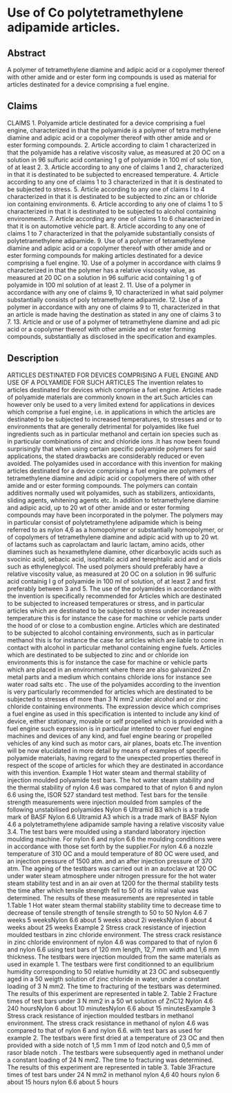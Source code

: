 # Use of Co polytetramethylene adipamide articles.

## Abstract
A polymer of tetramethylene diamine and adipic acid or a copolymer thereof with other amide and or ester form ing compounds is used as material for articles destinated for a device comprising a fuel engine.

## Claims
CLAIMS 1. Polyamide article destinated for a device comprising a fuel engine, characterized in that the polyamide is a polymer of tetra methylene diamine and adipic acid or a copolymer thereof with other amide and or ester forming compounds. 2. Article according to claim 1 characterized in that the polyamide has a relative viscosity value, as measured at 20 OC on a solution in 96 sulfuric acid contaning 1 g of polyamide in 100 ml of solu tion, of at least 2. 3. Article according to any one of claims 1 and 2, characterized in that it is destinated to be subjected to encreased temperature. 4. Article according to any one of claims 1 to 3 characterized in that it is destinated to be subjected to stress. 5. Article according to any one of claims I to 4 characterized in that it is destinated to be subjected to zinc an or chloride ion containing environments. 6. Article according to any one of claims 1 to 5 characterized in that it is destinated to be subjected to alcohol containing environments. 7. Article according any one of claims 1 to 6 characterized in that it is on automotive vehicle part. 8. Article according to any one of claims 1 to 7 characterized in that the polyamide substantially consists of polytetramethylene adipamide. 9. Use of a polymer of tetramethylene diamine and adipic acid or a copolymer thereof with other amide and or ester forming compounds for making articles destinated for a device comprising a fuel engine. 10. Use of a polymer in accordance with claims 9 characterized in that the polymer has a relative viscosity value, as measured at 20 0C on a solution in 96 sulfuric acid containing 1 g of polyamide in 100 ml solution of at least 2. 11. Use of a polymer in accordance with any one of claims 9, 10 characterized in what said polymer substantially consists of poly tetramethylene adipamide. 12. Use of a polymer in accordance with any one of claims 9 to 11, characterized in that an article is made having the destination as stated in any one of claims 3 to 7. 13. Article and or use of a polymer of tetramethylene diamine and adi pic acid or a copolymer thereof with other amide and or ester forming compounds, substantially as disclosed in the specification and examples.

## Description
ARTICLES DESTINATED FOR DEVICES COMPRISING A FUEL ENGINE AND USE OF A POLYAMIDE FOR SUCH ARTICLES The invention relates to articles destinated for devices which comprise a fuel engine. Articles made of polyamide materials are commonly known in the art.Such articles can however only be used to a very limited extend for applications in devices which comprise a fuel engine, i.e. in applications in which the articles are destinated to be subjected to increased temperatures, to stresses and or to environments that are generally detrimental for polyamides like fuel ingredients such as in particular methanol and certain ion species such as in particular combinations of zinc and chloride ions .It has now been found surprisingly that when using certain specific polyamide polymers for said applications, the stated drawbacks are considerably reduced or even avoided. The polyamides used in accordance with this invention for making articles destinated for a device comprising a fuel engine are polymers of tetramethylene diamine and adipic acid or copolymers there of with other amide and or ester forming compounds. The polymers can contain additives normally used wit polyamides, such as stabilizers, antioxidants, sliding agents, whitening agents etc. In addition to tetramethylene diamine and adipic acid, up to 20 wt of other amide and or ester forming compounds may have been incorporated in the polymer. The polymers may in particular consist of polytetramethylene adipamide which is being referred to as nylon 4,6 as a homopolymer or substantially homopolymer, or of copolymers of tetramethylene diamine and adipic acid with up to 20 wt. of lactams such as caprolactam and lauric lactam, amino acids, other diamines such as hexamethylene diamine, other dicarboxylic acids such as svocinic acid, sebacic acid, isophtalic acid and terephtalic acid and or diols such as ethyleneglycol. The used polymers should preferably have a relative viscosity value, as measured at 20 OC on a solution in 96 sulfuric acid containig I g of polyamide in 100 ml of solution, of at least 2 and first preferably between 3 and 5. The use of the polyamides in accordance with the invention is specifically recommended for Articles which are destinated to be subjected to increased temperatures or stress, and in particular articles which are destinated to be subjected to stress under increased temperature this is for instance the case for machine or vehicle parts under the hood of or close to a combustion engine. Articles which are destinated to be subjected to alcohol containing environments, such as in particular methanol this is for instance the case for articles which are liable to come in contact with alcohol in particular methanol containing engine fuels. Articles which are destinated to be subjected to zinc and or chloride ion environments this is for instance the case for machine or vehicle parts which are placed in an environment where there are also galvanized Zn metal parts and a medium which contains chloride ions for instance see water road salts etc . The use of the polyamides according to the invention is very particularly recommended for articles which are destinated to be subjected to stresses of more than 3 N mm2 under alcohol and or zinc chloride containing environments. The expression device which comprises a fuel engine as used in this specification is intented to include any kind of device, either stationary, movable or self propelled which is provided with a fuel engine such expression is in particular intented to cover fuel engine machines and devices of any kind, and fuel engine bearing or propelled vehicles of any kind such as motor cars, air planes, boats etc.The invention will be now elucidated in more detail by means of examples of specific polyamide materials, having regard to the unexpected properties thereof in respect of the scope of articles for which they are destinated in accordance with this invention. Example 1 Hot water steam and thermal stability of injection moulded polyamide test bars. The hot water steam stability and the thermal stability of nylon 4.6 was compared to that of nylon 6 and nylon 6.6 using the, ISOR 527 standard test method. Test bars for the tensile strength measurements were injection moulded from samples of the following unstabilised polyamides Nylon 6 Ultramid B3 which is a trade mark of BASF Nylon 6.6 Ultramid A3 which is a trade mark of BASF Nylon 4.6 a polytetramethylene adipamide sample having a relative viscosity value 3.4. The test bars were moulded using a standard laboratory injection moulding machine. For nylon 6 and nylon 6.6 the moulding conditions were in accordance with those set forth by the supplier.For nylon 4.6 a nozzle temperature of 310 OC and a mould temperature of 80 OC were used, and an injection pressure of 1500 atm. and an after injection pressure of 370 atm. The ageing of the testbars was carried out in an autoclave at 120 OC under water steam atmosphere under nitrogen pressure for the hot water steam stability test and in an air oven at 1200 for the thermal stability tests the time after which tensile strength fell to 50 of its initial value was determined. The results of these measurements are represented in table 1.Table 1 Hot water steam thermal stability stability time to decrease time to decrease of tensile strength of tensile strength to 50 to 50 Nylon 4.6 7 weeks 5 weeksNylon 6.6 about 5 weeks about 2i weeksNylon 6 about 4 weeks about 25 weeks Example 2 Stress crack resistance of injection moulded testbars in zinc chloride environment. The stress crack resistance in zinc chloride environment of nylon 4.6 was compared to that of nylon 6 and nylon 6.6 using test bars of 120 mm length, 12,7 mm width and 1,6 mm thickness. The testbars were injection moulded from the same materials as used in example 1. The testbars were first conditionned to an equilibrium humidity corresponding to 50 relative humidity at 23 OC and subsequently aged in a 50 weigth solution of zinc chloride in water, under a constant loading of 3 N mm2. The time to fracturing of the testbars was determined. The results of this experiment are represented in table 2. Table 2 Fracture times of test bars under 3 N mm2 in a 50 wt solution of ZnC12 Nylon 4.6 240 hoursNylon 6 about 10 minutesNylon 6.6 about 15 minutesExample 3 Stress crack resistance of injection moulded testbars in methanol environment. The stress crack resistance in methanol of nylon 4.6 was compared to that of nylon 6 and nylon 6.6. with test bars as used for example 2. The testbars were first dried at a temperature of 23 OC and then provided with a side notch of 1,5 mm 1 mm of Izod notch and 0,5 mm of rasor blade notch . The testbars were subsequently aged in methanol under a constant loading of 24 N mm2. The time to fracturing was determined. The results of this experiment are represented in table 3. Table 3Fracture times of test bars under 24 N mm2 in methanol nylon 4,6 40 hours nylon 6 about 15 hours nylon 6.6 about 5 hours